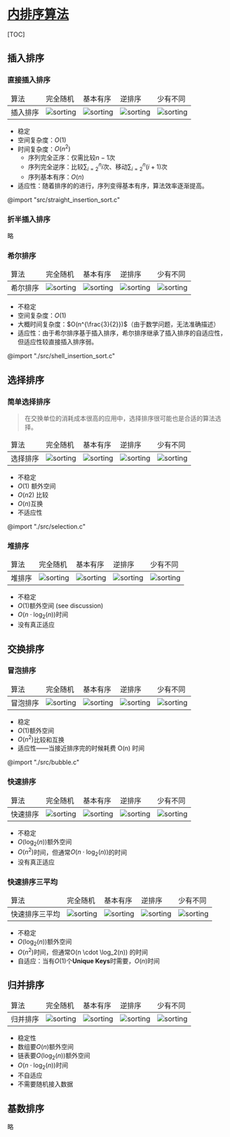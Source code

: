 <link rel="stylesheet" href="https://zhmhbest.gitee.io/hellomathematics/style/index.css">
<script src="https://zhmhbest.gitee.io/hellomathematics/style/index.js"></script>

# [内排序算法](../index.html)

[TOC]

## 插入排序

### 直接插入排序

<table>
<thead><tr>
    <td>算法</td>
    <td>完全随机</td>
    <td>基本有序</td>
    <td>逆排序</td>
    <td>少有不同</td>
</tr></thead>
<tbody><tr>
    <td>插入排序</td>
    <td><image alt="sorting" src="./images/animation/20/random-initial-order/insertion-sort.gif"/></td>
    <td><image alt="sorting" src="./images/animation/20/nearly-sorted-initial-order/insertion-sort.gif"/></td>
    <td><image alt="sorting" src="./images/animation/20/reversed-initial-order/insertion-sort.gif"/></td>
    <td><image alt="sorting" src="./images/animation/20/few-unique-keys/insertion-sort.gif"/></td>
</tr></tbody>
</table>

- 稳定
- 空间复杂度：$O(1)$
- 时间复杂度：$O(n^2)$
  - 序列完全正序：仅需比较$n-1$次
  - 序列完全逆序：比较$\sum\nolimits_{i=2}^{n}i$次、移动$\sum\nolimits_{i=2}^{n}(i+1)$次
  - 序列基本有序：$O(n)$
- 适应性：随着排序的的进行，序列变得基本有序，算法效率逐渐提高。

@import "src/straight_insertion_sort.c"

### 折半插入排序

略

### 希尔排序

<table>
<thead><tr>
    <td>算法</td>
    <td>完全随机</td>
    <td>基本有序</td>
    <td>逆排序</td>
    <td>少有不同</td>
</tr></thead>
<tbody><tr>
    <td>希尔排序</td>
    <td><image alt="sorting" src="./images/animation/20/random-initial-order/shell-sort.gif"/></td>
    <td><image alt="sorting" src="./images/animation/20/nearly-sorted-initial-order/shell-sort.gif"/></td>
    <td><image alt="sorting" src="./images/animation/20/reversed-initial-order/shell-sort.gif"/></td>
    <td><image alt="sorting" src="./images/animation/20/few-unique-keys/shell-sort.gif"/></td>
</tr></tbody>
</table>

- 不稳定
- 空间复杂度：$O(1)$
- 大概时间复杂度：$O(n^{\frac{3}{2}})$（由于数学问题，无法准确描述）
- 适应性：由于希尔排序基于插入排序，希尔排序继承了插入排序的自适应性，但适应性较直接插入排序弱。

@import "./src/shell_insertion_sort.c"

## 选择排序

### 简单选择排序

>在交换单位的消耗成本很高的应用中，选择排序很可能也是合适的算法选择。

<table>
<thead><tr>
    <td>算法</td>
    <td>完全随机</td>
    <td>基本有序</td>
    <td>逆排序</td>
    <td>少有不同</td>
</tr></thead>
<tbody><tr>
    <td>选择排序</td>
    <td><image alt="sorting" src="./images/animation/20/random-initial-order/selection-sort.gif"/></td>
    <td><image alt="sorting" src="./images/animation/20/nearly-sorted-initial-order/selection-sort.gif"/></td>
    <td><image alt="sorting" src="./images/animation/20/reversed-initial-order/selection-sort.gif"/></td>
    <td><image alt="sorting" src="./images/animation/20/few-unique-keys/selection-sort.gif"/></td>
</tr></tbody>
</table>

- 不稳定
- $O(1)$ 额外空间
- $O(n2)$ 比较
- $O(n)$互换
- 不适应性

@import "./src/selection.c"

### 堆排序

<table>
<thead><tr>
    <td>算法</td>
    <td>完全随机</td>
    <td>基本有序</td>
    <td>逆排序</td>
    <td>少有不同</td>
</tr></thead>
<tbody><tr>
    <td>堆排序</td>
    <td><image alt="sorting" src="./images/animation/20/random-initial-order/heap-sort.gif"/></td>
    <td><image alt="sorting" src="./images/animation/20/nearly-sorted-initial-order/heap-sort.gif"/></td>
    <td><image alt="sorting" src="./images/animation/20/reversed-initial-order/heap-sort.gif"/></td>
    <td><image alt="sorting" src="./images/animation/20/few-unique-keys/heap-sort.gif"/></td>
</tr></tbody>
</table>

- 不稳定
- $O(1)$额外空间 (see discussion)
- $O(n \cdot \log_2(n))$时间
- 没有真正适应

## 交换排序

### 冒泡排序

<table>
<thead><tr>
    <td>算法</td>
    <td>完全随机</td>
    <td>基本有序</td>
    <td>逆排序</td>
    <td>少有不同</td>
</tr></thead>
<tbody><tr>
    <td>冒泡排序</td>
    <td><image alt="sorting" src="./images/animation/20/random-initial-order/bubble-sort.gif"/></td>
    <td><image alt="sorting" src="./images/animation/20/nearly-sorted-initial-order/bubble-sort.gif"/></td>
    <td><image alt="sorting" src="./images/animation/20/reversed-initial-order/bubble-sort.gif"/></td>
    <td><image alt="sorting" src="./images/animation/20/few-unique-keys/bubble-sort.gif"/></td>
</tr></tbody>
</table>

- 稳定
- $O(1)$额外空间
- $O(n^2)$比较和互换
- 适应性——当接近排序完的时候耗费 O(n) 时间

@import "./src/bubble.c"


### 快速排序

<table>
<thead><tr>
    <td>算法</td>
    <td>完全随机</td>
    <td>基本有序</td>
    <td>逆排序</td>
    <td>少有不同</td>
</tr></thead>
<tbody><tr>
    <td>快速排序</td>
    <td><image alt="sorting" src="./images/animation/20/random-initial-order/quick-sort.gif"/></td>
    <td><image alt="sorting" src="./images/animation/20/nearly-sorted-initial-order/quick-sort.gif"/></td>
    <td><image alt="sorting" src="./images/animation/20/reversed-initial-order/quick-sort.gif"/></td>
    <td><image alt="sorting" src="./images/animation/20/few-unique-keys/quick-sort.gif"/></td>
</tr></tbody>
</table>

- 不稳定
- $O(\log_2(n))$额外空间
- $O(n^2)$时间，但通常$O(n \cdot \log_2(n))$的时间
- 没有真正适应

### 快速排序三平均

<table>
<thead><tr>
    <td>算法</td>
    <td>完全随机</td>
    <td>基本有序</td>
    <td>逆排序</td>
    <td>少有不同</td>
</tr></thead>
<tbody><tr>
    <td>快速排序三平均</td>
    <td><image alt="sorting" src="./images/animation/20/random-initial-order/quick-sort-3-way.gif"/></td>
    <td><image alt="sorting" src="./images/animation/20/nearly-sorted-initial-order/quick-sort-3-way.gif"/></td>
    <td><image alt="sorting" src="./images/animation/20/reversed-initial-order/quick-sort-3-way.gif"/></td>
    <td><image alt="sorting" src="./images/animation/20/few-unique-keys/quick-sort-3-way.gif"/></td>
</tr></tbody>
</table>

- 不稳定
- $O(\log_2(n))$额外空间
- $O(n^2)$时间，但通常O(n \cdot \log_2(n)) 的时间
- 自适应：当有$O(1)$个**Unique Keys**时需要，$O(n)$时间

## 归并排序

<table>
<thead><tr>
    <td>算法</td>
    <td>完全随机</td>
    <td>基本有序</td>
    <td>逆排序</td>
    <td>少有不同</td>
</tr></thead>
<tbody><tr>
    <td>归并排序</td>
    <td><image alt="sorting" src="./images/animation/20/random-initial-order/merge-sort.gif"/></td>
    <td><image alt="sorting" src="./images/animation/20/nearly-sorted-initial-order/merge-sort.gif"/></td>
    <td><image alt="sorting" src="./images/animation/20/reversed-initial-order/merge-sort.gif"/></td>
    <td><image alt="sorting" src="./images/animation/20/few-unique-keys/merge-sort.gif"/></td>
</tr></tbody>
</table>

- 稳定性
- 数组要$O(n)$额外空间
- 链表要$O(\log_2(n))$额外空间
- $O(n \cdot \log_2(n))$时间
- 不自适应
- 不需要随机接入数据

## 基数排序

略
